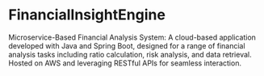 # FinancialInsightEngine
Microservice-Based Financial Analysis System: A cloud-based application developed with Java and Spring Boot, designed for a range of financial analysis tasks including ratio calculation, risk analysis, and data retrieval. Hosted on AWS and leveraging RESTful APIs for seamless interaction.
